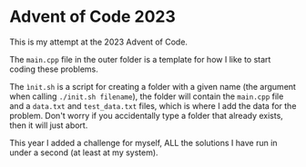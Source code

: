 # Advent of Code 2023
This is my attempt at the 2023 Advent of Code.

The ``main.cpp`` file in the outer folder is a template for how I like to start coding these problems.

The ``ìnit.sh`` is a script for creating a folder with a given name (the argument when calling ``./init.sh filename``), the folder will contain the ``main.cpp`` file and a ``data.txt`` and ``test_data.txt`` files, which is where I add the data for the problem. Don't worry if you accidentally type a folder that already exists, then it will just abort.


This year I added a challenge for myself, ALL the solutions I have run in under a second (at least at my system).
